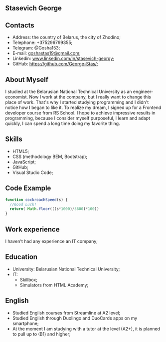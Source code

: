 ## Stasevich George
## Contacts
* Address: the country of Belarus, the city of Zhodino;
* Telephone: +375296799355;
* Telegram: @Gosha153;
* E-mail: goshastas19@gmail.com;
* Linkedin: www.linkedin.com/in/stasevich-georgy;
* GitHub: https://github.com/George-Stas/;
## About Myself
I studied at the Belarusian National Technical University as an engineer-economist. Now I work at the company, but I really want to change this place of work. That's why I started studying programming and I didn't notice how I began to like it. To realize my dream, I signed up for a Frontend developer course from RS School. I hope to achieve impressive results in programming, because I consider myself purposeful, I learn and adapt quickly, I can spend a long time doing my favorite thing.
## Skills
* HTML5;
* CSS (methodology BEM, Bootstrap);
* JavaScript;
* GitHub;
* Visual Studio Code;
## Code Example
```javascript
function cockroachSpeed(s) {
  //Good Luck!
  return( Math.floor(((s*1000)/3600)*100))
}
```
## Work experience
I haven't had any experience an IT company;
## Education
* University: Belarusian National Technical University;
* IT:
  * Skillbox;
  * Simulators from HTML Academy;
## English
* Studied English courses from Streamline at A2 level;
* Studied English through Duolingo and DuoCards apps on my smartphone;
* At the moment I am studying with a tutor at the level (A2+), it is planned to pull up to (B1) and higher;
